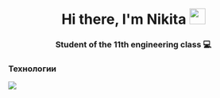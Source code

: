 <h1 align="center">Hi there, I'm Nikita
<img src="https://github.com/blackcater/blackcater/raw/main/images/Hi.gif" height="32"/></h1>
<h3 align="center">Student of the 11th engineering class 💻</h3>

<h3>Технологии</h3>
<img src="https://yandex.ru/images/search?from=tabbar&img_url=https%3A%2F%2Fcdn3.iconfinder.com%2Fdata%2Ficons%2Flogos-and-brands-adobe%2F512%2F267_Python-1024.png&lr=213&p=1&pos=23&rpt=simage&text=пайтон%20с%20пустым%20задним%20фоном%20скачать">
<!--
**ViverHoll/ViverHoll** is a ✨ _special_ ✨ repository because its `README.md` (this file) appears on your GitHub profile.

Here are some ideas to get you started:

- 🔭 I’m currently working on ...
- 🌱 I’m currently learning ...
- 👯 I’m looking to collaborate on ...
- 🤔 I’m looking for help with ...
- 💬 Ask me about ...
- 📫 How to reach me: ...
- 😄 Pronouns: ...
- ⚡ Fun fact: ...
-->
